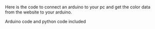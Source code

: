 Here is the code to connect an arduino to your pc and get the color data from the website to your arduino.

Arduino code and python code included
